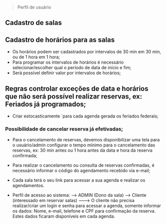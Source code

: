 > Perfil de usuário

## Cadastro de salas

## Cadastro de horários para as salas
- Os horários podem ser cadastrados por intervalos de 30 min em 30 min, ou de 1 hora em 1 hora;
- Para programar os intervalos de horários é necessário selecionar/escolher qual o período de data de início e fim;
- Será possível definir valor por intervalos de horários;

## Regras controlar exceções de data e horários que não será possível realizar reservas, ex: Feriados já programados;
- Criar estocasticamente ´para cada agenda gerada os feriados federais;

<!-- 
### As reservas serão pagas por compras pontuais via crédito, débito e pix.
- Meio de pagamento ainda não definido, mas, podemos usar como referência para análise a CIELO, VINDI e PagSeguro; -->

<!-- - A reserva da sala e do horário só é efetivado após a confirmação do pagamento;
- Após a confirmação da reserva será enviado no e-mail de confirmação com um código único referente aquela reserva; -->

### Possibilidade de cancelar reserva já efetivadas;
- Para o cancelamento de reservas, devemos disponibilizar uma tela para o usuário/admin configurar o tempo mínimo para o cancelamento das reservas, ex: 30 min antes ou 1 hora antes da data e hora da reserva confirmada;
- Para realizar o cancelamento ou consulta de reservas confirmadas, é necessário informar o código do agendamento recebido via e-mail;

- Cada sala terá o seu link para acessar a sua agenda e realizar os agendamentos.

- Perfil de acesso ao sistema:
--> ADMIN (Dono da sala)
--> Cliente (interessado em reservar salas)
---> O cliente não precisa realizar/criar um login e senha para acessar a agenda, somente informar os dados: Nome, e-mail, telefone e CPF para confirmação da reserva. Estes dados ficaram disponíveis em cada agenda.

